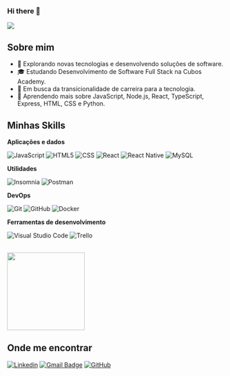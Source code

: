 ### Hi there 👋

![](https://komarev.com/ghpvc/?username=mafargnolli&color=006bed)

## Sobre mim

- 🤔 Explorando novas tecnologias e desenvolvendo soluções de software.
- 🎓 Estudando Desenvolvimento de Software Full Stack na Cubos Academy.
- 💼 Em busca da transicionalidade de carreira para a tecnologia.
- 🌱 Aprendendo mais sobre JavaScript, Node.js, React, TypeScript, Express, HTML, CSS e Python.

## Minhas Skills

**Aplicações e dados**

![JavaScript](https://img.shields.io/badge/-JavaScript-333333?style=flat&logo=javascript)
![HTML5](https://img.shields.io/badge/-HTML5-333333?style=flat&logo=HTML5)
![CSS](https://img.shields.io/badge/-CSS-333333?style=flat&logo=CSS3&logoColor=1572B6)
![React](https://img.shields.io/badge/-React-333333?style=flat&logo=react)
![React Native](https://img.shields.io/badge/-React%20Native-333333?style=flat&logo=react)
![MySQL](https://img.shields.io/badge/-MySQL-333333?style=flat&logo=mysql)

**Utilidades**

![Insomnia](https://img.shields.io/badge/-Insomnia-333333?style=flat&logo=insomnia)
![Postman](https://img.shields.io/badge/-Postman-333333?style=flat&logo=postman)

**DevOps**

![Git](https://img.shields.io/badge/-Git-333333?style=flat&logo=git)
![GitHub](https://img.shields.io/badge/-GitHub-333333?style=flat&logo=github)
![Docker](https://img.shields.io/badge/-Docker-333333?style=flat&logo=docker)

**Ferramentas de desenvolvimento**

![Visual Studio Code](https://img.shields.io/badge/-Visual%20Studio%20Code-333333?style=flat&logo=visual-studio-code&logoColor=007ACC)
![Trello](https://img.shields.io/badge/-Trello-333333?style=flat&logo=trello&logoColor=007ACC)

<br/>

<a href="https://github.com/iuricode" title="Perfil da Mari">
  <img height="180em" src="https://github-readme-stats.vercel.app/api?username=mafargnolli&theme=dracula&show_icons=true" />
</a>

## Onde me encontrar

[![Linkedin](https://img.shields.io/badge/-mariannefargnolli-blue?style=flat-square&logo=Linkedin&logoColor=white&link=https://www.linkedin.com/in/mariannefargnolli)](https://www.linkedin.com/in/mariannefargnolli)
[![Gmail Badge](https://img.shields.io/badge/-ma.fargnolli@gmail.com-006bed?style=flat-square&logo=Gmail&logoColor=white&link=mailto:ma.fargnolli@gmail.com)](mailto:ma.fargnolli@gmail.com)
[![GitHub](https://img.shields.io/github/followers/mafargnolli?label=follow&style=social)](https://github.com/mafargnolli)
